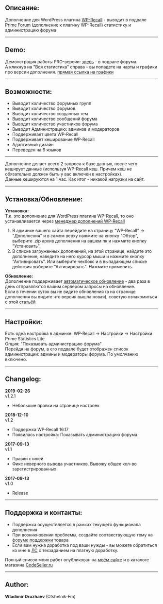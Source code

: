 ## Описание:  

Дополнение для WordPress плагина [WP-Recall](https://wordpress.org/plugins/wp-recall/) - выводит в подвале [Prime Forum](https://codeseller.ru/products/primeforum/) (дополнение к плагину WP-Recall) статистику и администрацию форума  

------------------------------

## Demo:  

Демонстрация работы PRO-версии: [здесь](https://otshelnik-fm.ru/forum/?utm_source=free-addons&utm_medium=addon-description&utm_campaign=prime-statistics-lite&utm_content=github.com&utm_term=stats-forum) - в подвале форума.  
А кликнув на "Вся статистика" справа - вы попадете на чарты и графики про версии дополнения. [прямая ссылка на графики](https://otshelnik-fm.ru/prime-forum-stats/?utm_source=free-addons&utm_medium=addon-description&utm_campaign=prime-statistics-lite&utm_content=github.com&utm_term=stats-forum-chart)  

------------------------------

## Возможности:  

- Выводит количество форумных групп  
- Выводит количество форумов  
- Выводит количество созданных тем  
- Выводит количество сообщений форума  
- Выводит количество участников форума  
- Выводит Администрацию: админов и модераторов  
- Поддерживает цвета WP-Recall  
- Поддерживает кеширование WP-Recall  
- Адаптивный дизайн  
- Переведен на 9 языков  

------------------------------

Дополнение делает всего 2 запроса к базе данных, после чего кеширует данные (используя WP-Recall кеш. Причем кеш не обязательно должен быть у вас включен в настройках).  
Данные кешируются на 1 час. Как итог - никакой нагрузки на сайт.  

------------------------------

## Установка/Обновление:  

**Установка:**  
Т.к. это дополнение для WordPress плагина WP-Recall, то оно устанавливается через [менеджер дополнений WP-Recall](https://codeseller.ru/obshhie-svedeniya-o-dopolneniyax-wp-recall/)  

1. В админке вашего сайта перейдите на страницу "WP-Recall" -> "Дополнения" и в самом верху нажмите на кнопку "Обзор", выберите .zip архив дополнения на вашем пк и нажмите кнопку "Установить".  
2. В списке загруженных дополнений, на этой странице, найдите это дополнение, наведите на него курсор мыши и нажмите кнопку "Активировать". Или выберите чекбокс и в выпадающем списке действия выберите "Активировать". Нажмите применить.  


**Обновление:**  
Дополнение поддерживает [автоматическое обновление](https://codeseller.ru/avtomaticheskie-obnovleniya-dopolnenij-plagina-wp-recall/) - два раза в день отправляются вашим сервером запросы на обновление.  
Если в течении суток вы не видите обновления (а на странице дополнения вы видите что версия вышла новая), советую ознакомиться с этой [статьёй](https://codeseller.ru/post-group/rabota-wordpress-krona-cron-prinuditelnoe-vypolnenie-kron-zadach-dlya-wp-recall/) 

------------------------------

## Настройки:  

Есть одна настройка в админке: WP-Recall -> Настройки -> Настройки Prime Statistics Lite  
Опция: "Показывать администрацию форума"  
Перейдя на форум, в его подвале будет отображен список администрации: админы и модераторы форума. По умолчанию включено.  

------------------------------


## Changelog:  
**2019-02-26**  
v1.2.1  
* Небольшие правки на странице настроек  


**2018-12-10**  
v1.2  
* Поддержка WP-Recall 16.17  
* Появилась настройка: Показывать администрацию форума.  


**2017-09-13**  
v1.1  
* Правки стилей  
* Фикс неверного вывода участников. Вывожу общее кол-во зарегистрированных  


**2017-09-13**  
v1.0  
*  Release  

------------------------------

## Поддержка и контакты:  

* Поддержка осуществляется в рамках текущего функционала дополнения  
* При возникновении проблемы, создайте соотвествующую тему на [форуме поддержки](https://codeseller.ru/forum/product-15830/) товара  
* Если вам нужна доработка под ваши нужды - вы можете обратиться ко мне в [ЛС](https://codeseller.ru/author/otshelnik-fm/?tab=chat) с техзаданием на платную доработку.  

Полный список моих работ опубликован на [моём сайте](https://otshelnik-fm.ru/all-my-addons-for-wp-recall/?utm_source=free-addons&utm_medium=addon-description&utm_campaign=prime-statistics-lite&utm_content=github.com&utm_term=all-my-addons) и в каталоге магазина [CodeSeller.ru](https://codeseller.ru/author/otshelnik-fm/?tab=publics&subtab=type-products)  

------------------------------

## Author:  

**Wladimir Druzhaev** (Otshelnik-Fm)  
